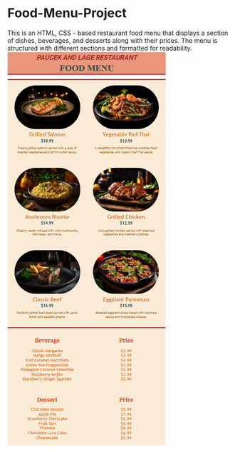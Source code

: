 # Food-Menu-Project
This is an HTML, CSS - based restaurant food menu that displays a section of dishes, beverages, and desserts along with their prices. The menu is structured with different sections and formatted for readability.
![Output](Output.png)
